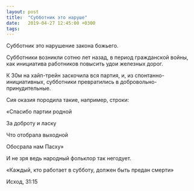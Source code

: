 ```yaml
---
layout: post
title:  "Субботник это наруше"
date:   2019-04-27 12:45:00 +0300
tags:   
---
```


Субботник это нарушение закона божьего. 

Субботники возникли сотню лет назад, в период гражданской войны, как инициатива работников повысить удои железных дорог. 

<!--excerpt-->

К 30м на хайп-трейн заскочила вся партия, и, из спонтанно-инициативных, субботники превратились в добровольно-принудительные. 

Сия оказия породила такие, например, строки: 

«Спасибо партии родной 

За доброту и ласку 

Что отобрала выходной 

Обосрала нам Пасху» 

И не зря ведь народный фольклор так негодует. 

«Каждый, кто работает в субботу, должен быть предан смерти» 

Исход, 31:15
